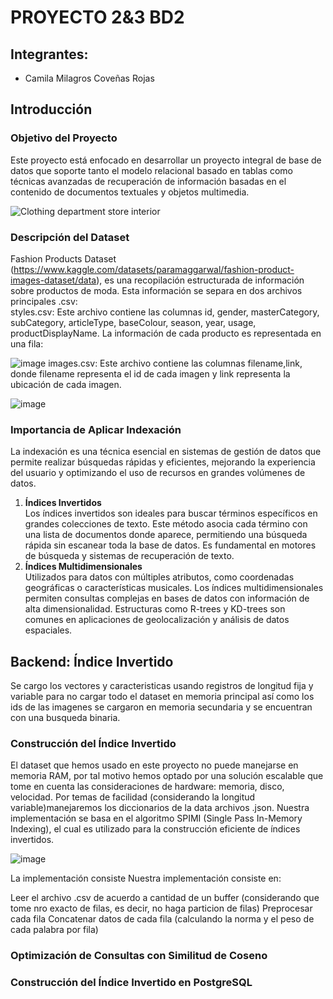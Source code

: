 # PROYECTO 2&3 BD2
## Integrantes:
- Camila Milagros Coveñas Rojas
## Introducción
### Objetivo del Proyecto
Este proyecto está enfocado en desarrollar un proyecto integral de base de datos que soporte tanto el modelo relacional basado en tablas como técnicas avanzadas de recuperación de información basadas en el contenido de documentos textuales y objetos multimedia. 

![Clothing department store interior](https://github.com/user-attachments/assets/b4d4cfcf-30b0-4b5b-b798-491ff841eb04)
### Descripción del Dataset 
Fashion Products Dataset (https://www.kaggle.com/datasets/paramaggarwal/fashion-product-images-dataset/data), es una recopilación estructurada de información sobre productos de moda. Esta información se separa en dos archivos principales .csv:      
styles.csv: Este archivo contiene las columnas id, gender, masterCategory, subCategory, articleType, baseColour, season, year, usage, productDisplayName. La información de cada producto es representada en una fila:

![image](https://github.com/user-attachments/assets/4d750c32-5c14-4f8e-a1bc-a189f289d081)
images.csv: Este archivo contiene las columnas filename,link, donde filename representa el id de cada imagen y link representa la ubicación de cada imagen.

![image](https://github.com/user-attachments/assets/666c724e-957a-47f4-9892-8f75fbb9df04)
### Importancia de Aplicar Indexación
La indexación es una técnica esencial en sistemas de gestión de datos que permite realizar búsquedas rápidas y eficientes, mejorando la experiencia del usuario y optimizando el uso de recursos en grandes volúmenes de datos.
1. **Índices Invertidos**  
   Los índices invertidos son ideales para buscar términos específicos en grandes colecciones de texto. Este método asocia cada término con una lista de documentos donde aparece, permitiendo una búsqueda rápida sin escanear toda la base de datos. Es fundamental en motores de búsqueda y sistemas de recuperación de texto.
2. **Índices Multidimensionales**  
   Utilizados para datos con múltiples atributos, como coordenadas geográficas o características musicales. Los índices multidimensionales permiten consultas complejas en bases de datos con información de alta dimensionalidad. Estructuras como R-trees y KD-trees son comunes en aplicaciones de geolocalización y análisis de datos espaciales.
## Backend: Índice Invertido
Se cargo los vectores y caracteristicas usando registros de longitud fija y variable para no cargar todo el dataset en memoria principal así como los ids de las imagenes se cargaron en memoria secundaria y se encuentran con una busqueda binaria. 
### Construcción del Índice Invertido
El dataset que hemos usado en este proyecto no puede manejarse en memoria RAM, por tal motivo hemos optado por una solución escalable que tome en cuenta las consideraciones de hardware: memoria, disco, velocidad. Por temas de facilidad (considerando la longitud variable)manejaremos los diccionarios de la data archivos .json. Nuestra implementación se basa en el algoritmo SPIMI (Single Pass In-Memory Indexing), el cual es utilizado para la construcción eficiente de índices invertidos.

![image](https://github.com/user-attachments/assets/6621c10e-573c-4340-8159-0f8c44ba4fae)

La implementación consiste 
Nuestra implementación consiste en:

Leer el archivo .csv de acuerdo a cantidad de un buffer (considerando que tome nro exacto de filas, es decir, no haga particion de filas)
Preprocesar cada fila
Concatenar datos de cada fila (calculando la norma y el peso de cada palabra por fila)

### Optimización de Consultas con Similitud de Coseno


### Construcción del Índice Invertido en PostgreSQL
